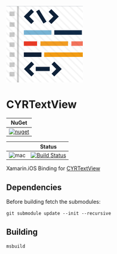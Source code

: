 
[![Logo](https://raw.githubusercontent.com/codefoco/CYRTextView/master/CYRTextView.png)]()

CYRTextView
===========

| NuGet |
| ------|
|[![nuget](https://badgen.net/nuget/v/Codefoco.CYRTextView?icon=nuget)](https://www.nuget.org/packages/Codefoco.CYRTextView)|

|  | Status | 
| :------ | :------: | 
| ![mac](https://badgen.net/badge//iOS?icon=apple&color=purple&list=1) | [![Build Status](https://dev.azure.com/codefoco/NuGets/_apis/build/status/Codefoco.CYRTextView/Codefoco.CYRTextView?branchName=master)](https://dev.azure.com/codefoco/NuGets/_build/latest?definitionId=7&branchName=master) |

Xamarin.iOS Binding for [CYRTextView](https://github.com/codefoco-forks/CYRTextView)

Dependencies
---------
Before building fetch the submodules:

	git submodule update --init --recursive

Building
---------

	msbuild


